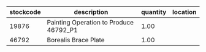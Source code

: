 |stockcode|description|quantity|location|
|---------|-----------|--------|--------|
|19876|Painting Operation to Produce 46792_P1|1.00||
|46792|Borealis Brace Plate|1.00||
